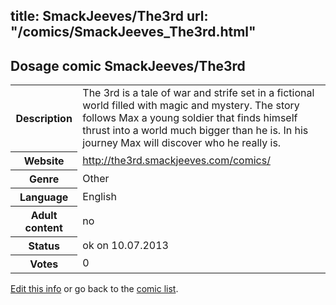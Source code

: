 title: SmackJeeves/The3rd
url: "/comics/SmackJeeves_The3rd.html"
---
Dosage comic SmackJeeves/The3rd
-----------------------------------------

<p id="msg"></p>
<script type="text/javascript">
if (window.location.search === '?edit_info_mail=sent_ok') {
  var elem = document.getElementById("msg");
  elem.innerHTML = 'Edited information sucessfully sent for review, which is usually done daily. Thanks!';
  elem.className = 'ok';
}
</script>
<table class="comicinfo">
<tr>
<th>Description</th><td>The 3rd is a tale of war and strife set in a fictional world filled with magic and mystery. The story follows Max a young soldier that finds himself thrust into a world much bigger than he is. In his journey Max will discover who he really is.</td>
</tr>
<tr>
<th>Website</th><td><a href="http://the3rd.smackjeeves.com/comics/">http://the3rd.smackjeeves.com/comics/</a></td>
</tr>
<tr>
<th>Genre</th><td>Other</td>
</tr>
<tr>
<th>Language</th><td>English</td>
</tr>
<tr>
<th>Adult content</th><td>no</td>
</tr>
<tr>
<th>Status</th><td>ok on 10.07.2013</td>
</tr>
<tr>
<th>Votes</th><td>0</td>
</tr>
</table>

[Edit this info](SmackJeeves_The3rd_edit.html) or go back to the [comic list](../comic-index.html).
